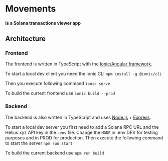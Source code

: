 # Movements
#### is a Solana transactions viewer app

## Architecture
### Frontend
The frontend is written in TypeScript with the [Ionic/Angular framework](https://ionicframework.com/).

To start a local dev client you need the ionic CLI
`npm install -g @ionic/cli`

Then you execute following command
`ionic serve`

To build the current frontend use
`ionic build --prod`


### Backend
The backend is also written in TypeScript and uses [Node.js](https://nodejs.org/en/) + [Express](https://expressjs.com/de/).

To start a local dev server you first need to add a Solana RPC URL and the Helius.xyz API key in the `.env` file.
Change the `MODE` in .env DEV for testing purposes and in PROD for production.
Then execute the following command to start the server
`npm run start`

To build the current backend use
`npm run build`
